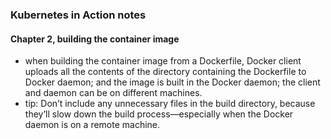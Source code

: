 ### Kubernetes in Action notes

#### Chapter 2, building the container image
+ when building the container image from a Dockerfile, Docker client uploads all the contents of the directory containing the Dockerfile to Docker daemon; and the image is built in the Docker daemon; the client and daemon can be on different machines.
+ tip: Don’t include any unnecessary files in the build directory, because they’ll slow down the build process—especially when the Docker daemon is on a remote machine.